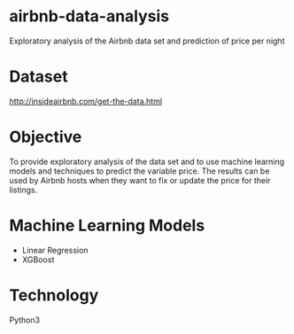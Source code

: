 # airbnb-data-analysis
Exploratory analysis of the Airbnb data set and prediction of price per night

# Dataset 
http://insideairbnb.com/get-the-data.html 

# Objective
To provide exploratory analysis of the data set and to use machine learning models and techniques to predict the variable price. The results can be used by Airbnb hosts when they want to fix or update the price for their listings. 

# Machine Learning Models
* Linear Regression
* XGBoost

# Technology
Python3
